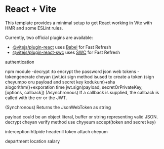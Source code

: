 # React + Vite

This template provides a minimal setup to get React working in Vite with HMR and some ESLint rules.

Currently, two official plugins are available:

- [@vitejs/plugin-react](https://github.com/vitejs/vite-plugin-react/blob/main/packages/plugin-react/README.md) uses [Babel](https://babeljs.io/) for Fast Refresh
- [@vitejs/plugin-react-swc](https://github.com/vitejs/vite-plugin-react-swc) uses [SWC](https://swc.rs/) for Fast Refresh

 authentication  


 npm module -decrypt :to encrypt the password
 json web tokens -tokengenerate cheyan (jwt.io)
sign method isused to create a token (sign cheyumpo oru payload and secret key kodukum)+sha alogorithm()+exporation time 
jwt.sign(payload, secretOrPrivateKey, [options, callback])
(Asynchronous) If a callback is supplied, the callback is called with the err or the JWT.

(Synchronous) Returns the JsonWebToken as string

payload could be an object literal, buffer or string representing valid JSON.
decrypt cheyan verify method use chyyeum accept(token and secret key)

interception httpide headerill token attach cheyum 


department location salary
